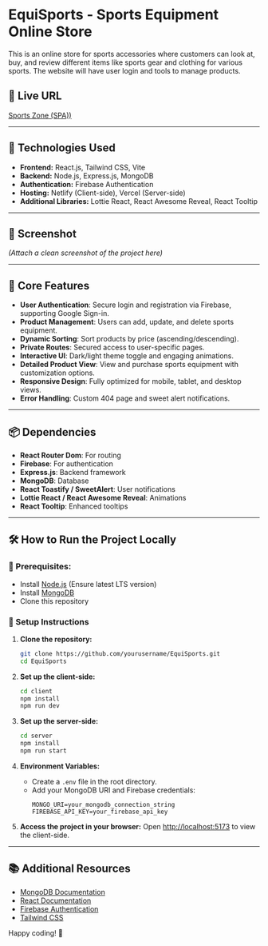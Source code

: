 # EquiSports - Sports Equipment Online Store

This is an online store for sports accessories where customers can look at, buy, and review different items like sports gear and clothing for various sports. The website will have user login and tools to manage products.

## 🔗 Live URL

[Sports Zone (SPA))](https://cool-quokka-4b3e33.netlify.app/)

---

## 🚀 Technologies Used

- **Frontend:** React.js, Tailwind CSS, Vite
- **Backend:** Node.js, Express.js, MongoDB
- **Authentication:** Firebase Authentication
- **Hosting:** Netlify (Client-side), Vercel (Server-side)
- **Additional Libraries:** Lottie React, React Awesome Reveal, React Tooltip

---

## 📸 Screenshot

_(Attach a clean screenshot of the project here)_

---

## 🌟 Core Features

- **User Authentication**: Secure login and registration via Firebase, supporting Google Sign-in.
- **Product Management**: Users can add, update, and delete sports equipment.
- **Dynamic Sorting**: Sort products by price (ascending/descending).
- **Private Routes**: Secured access to user-specific pages.
- **Interactive UI**: Dark/light theme toggle and engaging animations.
- **Detailed Product View**: View and purchase sports equipment with customization options.
- **Responsive Design**: Fully optimized for mobile, tablet, and desktop views.
- **Error Handling**: Custom 404 page and sweet alert notifications.

---

## 📦 Dependencies

- **React Router Dom**: For routing
- **Firebase**: For authentication
- **Express.js**: Backend framework
- **MongoDB**: Database
- **React Toastify / SweetAlert**: User notifications
- **Lottie React / React Awesome Reveal**: Animations
- **React Tooltip**: Enhanced tooltips

---

## 🛠️ How to Run the Project Locally

### 📌 Prerequisites:

- Install [Node.js](https://nodejs.org/) (Ensure latest LTS version)
- Install [MongoDB](https://www.mongodb.com/try/download/community)
- Clone this repository

### 🚀 Setup Instructions

1. **Clone the repository:**

   ```bash
   git clone https://github.com/yourusername/EquiSports.git
   cd EquiSports
   ```

2. **Set up the client-side:**

   ```bash
   cd client
   npm install
   npm run dev
   ```

3. **Set up the server-side:**

   ```bash
   cd server
   npm install
   npm run start
   ```

4. **Environment Variables:**

   - Create a `.env` file in the root directory.
   - Add your MongoDB URI and Firebase credentials:
     ```plaintext
     MONGO_URI=your_mongodb_connection_string
     FIREBASE_API_KEY=your_firebase_api_key
     ```

5. **Access the project in your browser:**
   Open [http://localhost:5173](http://localhost:5173) to view the client-side.

---

## 📚 Additional Resources

- [MongoDB Documentation](https://www.mongodb.com/docs/)
- [React Documentation](https://reactjs.org/docs/)
- [Firebase Authentication](https://firebase.google.com/docs/auth/web/start)
- [Tailwind CSS](https://tailwindcss.com/docs)

Happy coding! 🚀

